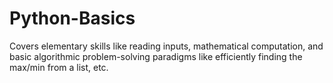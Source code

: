 # Python-Basics

Covers elementary skills like reading inputs, mathematical computation, and basic algorithmic problem-solving paradigms like efficiently finding the max/min from a list, etc.
